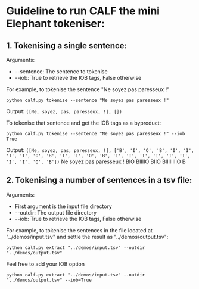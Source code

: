 #  Guideline to run CALF the mini Elephant tokeniser:
## 1. Tokenising a single sentence:
Arguments:
<ul>
<li>--sentence: The sentence to tokenise</li>
<li>--iob: True to retrieve the IOB tags, False otherwise</li>
</ul>
For example, to tokenise the sentence "Ne soyez pas paresseux !"

`python calf.py tokenise --sentence "Ne soyez pas paresseux !"`

Output: `([Ne, soyez, pas, paresseux, !], [])`

To tokenise that sentence and get the IOB tags as a byproduct:

`python calf.py tokenise --sentence "Ne soyez pas paresseux !" --iob True`

Output: `([Ne, soyez, pas, paresseux, !], ['B', 'I', 'O', 'B', 'I', 'I', 'I', 'I', 'O', 'B', 'I', 'I', 'O', 'B', 'I', 'I', 'I', 'I', 'I', 'I', 'I', 'I', 'O', 'B'])`
Ne soyez pas paresseux !
BIO BIIIIO BIIO BIIIIIIIIO B
## 2. Tokenising a number of sentences in a tsv file:
Arguments:
<ul>
<li>First argument is the input file directory</li>
<li>--outdir: The output file directory</li>
<li>--iob: True to retrieve the IOB tags, False otherwise</li>
</ul>
For example, to tokenise the sentences in the file located at "../demos/input.tsv" and settle the result as "../demos/output.tsv":

`python calf.py extract "../demos/input.tsv" --outdir "../demos/output.tsv"`

Feel free to add your IOB option

`python calf.py extract "../demos/input.tsv" --outdir "../demos/output.tsv" --iob=True`
